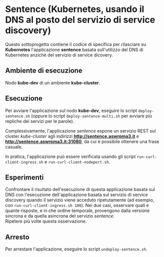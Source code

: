 # Sentence (Kubernetes, usando il DNS al posto del servizio di service discovery)

Questo sottoprogetto contiene il codice di specifica per rilasciare su **Kubernetes** 
l'applicazione **sentence** basata sull'utilizzo del DNS di Kubernetes anziché del servizio di service dicovery. 

## Ambiente di esecuzione 

Nodo **kube-dev** di un ambiente **kube-cluster**. 

## Esecuzione 

Per avviare l'applicazione sul nodo **kube-dev**, eseguire lo script `deploy-sentence.sh` 
(oppure lo script `deploy-sentence-multi.sh` per avviare più repliche dei servizi per le parole). 

Complessivamente, l'applicazione *sentence* espone un servizio REST sul cluster *kube-cluster* 
agli indirizzi **http://sentence.aswroma3.it** e **http://sentence.aswroma3.it:31080**, 
da cui è possibile ottenere una frase casuale.

In pratica, l'applicazione può essere verificata usando gli script `run-curl-client-ingress.sh` e `run-curl-client-nodeport.sh`. 

## Esperimenti 

Confrontare il risultato dell'esecuzione di questa applicazione basata sul DNS 
con l'esecuzione dell'applicazione basata sul servizio di service discovery quando il servizio viene acceduto ripetutamente 
(ad esempio, con `run-curl-client-ingress.sh 100`). 
Nei due casi, osservare quali e quante risposte, e in che ordine temporale, 
provengono dalla versione sincrona e da quella asincrona del servizio *sentence*.  
Ripetere più volte questa osservazione. 

## Arresto 

Per arrestare l'applicazione, eseguire lo script `undeploy-sentence.sh`.

